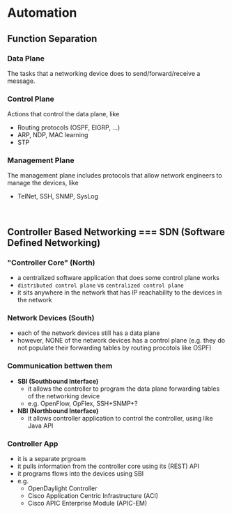 # Automation

## Function Separation
### Data Plane
The tasks that a networking device does to send/forward/receive a message.

### Control Plane
Actions that control the data plane, like
- Routing protocols (OSPF, EIGRP, ...)
- ARP, NDP, MAC learning
- STP

### Management Plane
The management plane includes protocols that allow network engineers to manage the devices, like
- TelNet, SSH, SNMP, SysLog

<br/>

## Controller Based Networking === SDN (Software Defined Networking)

### "Controller Core" (North)
- a centralized software application that does some control plane works
- `distributed control plane` vs `centralized control plane`
- it sits anywhere in the network that has IP reachability to the devices in the network

### Network Devices (South)
- each of the network devices still has a data plane
- however, NONE of the network devices has a control plane (e.g. they do not populate their forwarding tables by routing procotols like OSPF)

### Communication bettwen them

- **SBI (Southbound Interface)**
    - it allows the controller to program the data plane forwarding tables of the networking device
    - e.g. OpenFlow, OpFlex, SSH+SNMP+?
- **NBI (Northbound Interface)**
    - it allows controller application to control the controller, using like Java API

### Controller App
- it is a separate prgroam
- it pulls information from the controller core using its (REST) API
- it programs flows into the devices using SBI
- e.g.
    - OpenDaylight Controller
    - Cisco Application Centric Infrastructure (ACI)
    - Cisco APIC Enterprise Module (APIC-EM)
